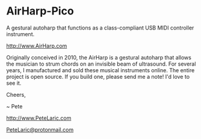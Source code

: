 # AirHarp-Pico
A gestural autoharp that functions as a class-compliant USB MIDI controller instrument.

http://www.AirHarp.com

Originally conceived in 2010, the AirHarp is a gestural autoharp that allows the musician to strum chords on an invisible beam of ultrasound.  For several years, I manufactured and sold these musical instruments online.  The entire project is open source.  If you build one, please send me a note!  I'd love to see it.

Cheers,

~ Pete

http://www.PeteLaric.com

PeteLaric@protonmail.com

